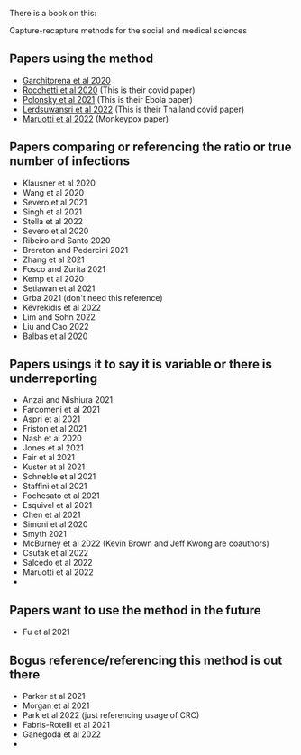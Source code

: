 There is a book on this:

Capture-recapture methods for the social and medical sciences

## Papers using the method

- [Garchitorena et al 2020](https://www.medrxiv.org/content/10.1101/2020.08.17.20174821v2)
- [Rocchetti et al 2020](https://www.sciencedirect.com/science/article/pii/S1201971220304446) (This is their covid paper)
- [Polonsky et al 2021](https://www.ncbi.nlm.nih.gov/pmc/articles/PMC8632194/) (This is their Ebola paper)
- [Lerdsuwansri et al 2022](https://link.springer.com/article/10.1186/s12879-022-07046-6) (This is their Thailand covid paper)
- [Maruotti et al 2022](https://onlinelibrary.wiley.com/doi/full/10.1002/jmv.28099?casa_token=GCv4x1MbzY8AAAAA%3Aa4Ox19RpSaha_u6vmiMfQgjbTjnp0-oOxPyyv7ckaL9XZtBwtv5V0mWxSdRYwmiQ7KCrlhCL-OueSeKq) (Monkeypox paper)


## Papers comparing or referencing the ratio or true number of infections

- Klausner et al 2020
- Wang et al 2020
- Severo et al 2021
- Singh et al 2021
- Stella et al 2022
- Severo et al 2020
- Ribeiro and Santo 2020
- Brereton and Pedercini 2021	
- Zhang et al 2021
- Fosco and Zurita 2021
- Kemp et al 2020
- Setiawan et al 2021
- Grba 2021 (don't need this reference)
- Kevrekidis et al 2022
- Lim and Sohn 2022
- Liu and Cao 2022
- Balbas et al 2020

## Papers usings it to say it is variable or there is underreporting

- Anzai and Nishiura 2021
- Farcomeni et al 2021
- Aspri et al 2021
- Friston et al 2021
- Nash et al 2020
- Jones et al 2021
- Fair et al 2021
- Kuster et al 2021
- Schneble et al 2021
- Staffini et al 2021
- Fochesato et al 2021
- Esquivel et al 2021
- Chen et al 2021
- Simoni et al 2020
- Smyth 2021
- McBurney et al 2022 (Kevin Brown and Jeff Kwong are coauthors)
- Csutak et al 2022
- Salcedo et al 2022
- Maruotti et al 2022
- 

## Papers want to use the method in the future

- Fu et al 2021

## Bogus reference/referencing this method is out there

- Parker et al 2021
- Morgan et al 2021
- Park et al 2022 (just referencing usage of CRC)
- Fabris-Rotelli et al 2021
- Ganegoda et al 2022
- 



